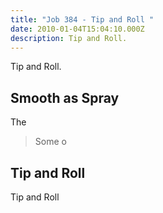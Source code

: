 ```yaml
---
title: "Job 384 - Tip and Roll "
date: 2010-01-04T15:04:10.000Z
description: Tip and Roll.
---
```


Tip and Roll.

## Smooth as Spray

The 

>Some o

## Tip and Roll

Tip and Roll
